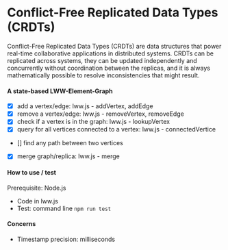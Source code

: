 # Conflict-Free Replicated Data Types (CRDTs)

Conflict-Free Replicated Data Types (CRDTs) are data structures that power real-time collaborative applications in distributed systems. CRDTs can be replicated across systems, they can be updated independently and concurrently without coordination between the replicas, and it is always mathematically possible to resolve inconsistencies that might result.

#### A state-based LWW-Element-Graph

-   [x] add a vertex/edge: lww.js - addVertex, addEdge
-   [x] remove a vertex/edge: lww.js - removeVertex, removeEdge
-   [x] check if a vertex is in the graph: lww.js - lookupVertex
-   [x] query for all vertices connected to a vertex: lww.js - connectedVertice
-   [] find any path between two vertices
-   [x] merge graph/replica: lww.js - merge

#### How to use / test

Prerequisite: Node.js

-   Code in lww.js
-   Test: command line `npm run test`

#### Concerns

-   Timestamp precision: milliseconds
